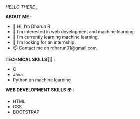_HELLO THERE_ ,

**ABOUT ME** : 
- 👋 Hi, I’m Dharun R
- 👀 I’m interested in web development and machine learning.
- 🌱 I’m currently learning machine learning.
- 💞️ I’m looking for an internship.
- 📫 Contact me on rdharun01@gmail.com.

<!---
Dharun-hub/Dharun-hub is a ✨ special ✨ repository because its `README.md` (this file) appears on your GitHub profile.
You can click the Preview link to take a look at your changes.
--->

**TECHNICAL SKILLS**🥇🥇 :
  - C
  - Java
  - Python on machine learning

**WEB DEVELOPMENT SKILLS** 🌍 :
   - HTML
   - CSS
   - BOOTSTRAP
    
